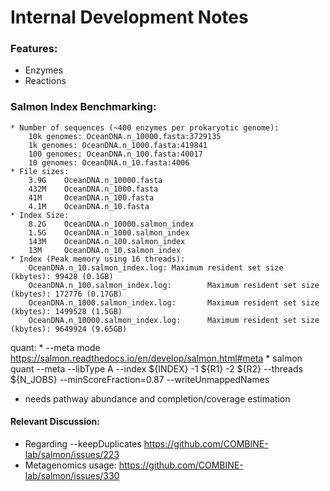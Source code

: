 # Internal Development Notes

### Features: 
* Enzymes
* Reactions

### Salmon Index Benchmarking: 
    * Number of sequences (~400 enzymes per prokaryotic genome):
        10k genomes: OceanDNA.n_10000.fasta:3729135
        1k genomes: OceanDNA.n_1000.fasta:419841
        100 genomes: OceanDNA.n_100.fasta:40017
        10 genomes: OceanDNA.n_10.fasta:4006
    * File sizes: 
        3.9G    OceanDNA.n_10000.fasta
        432M    OceanDNA.n_1000.fasta
        41M     OceanDNA.n_100.fasta
        4.1M    OceanDNA.n_10.fasta
    * Index Size:
        8.2G    OceanDNA.n_10000.salmon_index
        1.5G    OceanDNA.n_1000.salmon_index
        143M    OceanDNA.n_100.salmon_index
        13M     OceanDNA.n_10.salmon_index
    * Index (Peak memory using 16 threads): 
        OceanDNA.n_10.salmon_index.log: Maximum resident set size (kbytes): 99428 (0.1GB)
        OceanDNA.n_100.salmon_index.log:        Maximum resident set size (kbytes): 172776 (0.17GB)
        OceanDNA.n_1000.salmon_index.log:       Maximum resident set size (kbytes): 1499528 (1.5GB)
        OceanDNA.n_10000.salmon_index.log:      Maximum resident set size (kbytes): 9649924 (9.65GB)


quant: 
    * --meta mode https://salmon.readthedocs.io/en/develop/salmon.html#meta
    * salmon quant --meta --libType A --index ${INDEX} -1 ${R1} -2 ${R2} --threads ${N_JOBS}  --minScoreFraction=0.87 --writeUnmappedNames


* needs pathway abundance and completion/coverage estimation 

#### Relevant Discussion:
* Regarding --keepDuplicates https://github.com/COMBINE-lab/salmon/issues/223
* Metagenomics usage: https://github.com/COMBINE-lab/salmon/issues/330